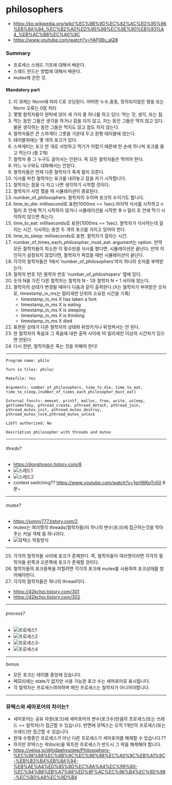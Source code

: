 # philosophers
- https://ko.wikipedia.org/wiki/%EC%8B%9D%EC%82%AC%ED%95%98%EB%8A%94_%EC%B2%A0%ED%95%99%EC%9E%90%EB%93%A4_%EB%AC%B8%EC%A0%9C
- https://www.youtube.com/watch?v=YAP0Bv_aQl8
### Summary
- 프로세스 스레드 기초에 대해서 배운다.
- 스레드 만드는 방법에 대해서 배운다.
- mutex에 관한 것.

#### Mandatory part

1. 이 과제는 Norm에 따라 C로 코딩된다. 어떠한 누수,충동, 정의되지않은 행동 또는 Norm 오류는 0점 처리 
2. 몇몇 철학자들이 원탁에 앉아 세 가지 중 하나를 하고 있다: 먹는 것, 생각, 또는 잠.
3. 먹는 동안 그들은 생각을 하거나 잠을 자지 않고, 자는 동안 그들은 먹지 않고 있다. 물론 생각하는 동안 그들은 먹지도 않고 잠도 자지 않는다.
4. 철학자들은 큰 스파게티 그릇을 가운데 두고 원형 테이블에 앉는다.
5. 테이블위에는 몇 개의 포크가 있다.
6. 스파게티는 포크 한 개로 서빙하고 먹기가 어렵기 때문에 한 손에 하나씩 포크를 들고 먹는다 (총 2개)
7. 철학자 중 그 누구도 굻어서는 안된다. 즉 모든 철학자들은 먹어야 한다.
8. 어느 누구와도 대화해서는 안된다.
9. 철학자들은 언제 다른 철학자가 죽게 될지 모른다.
10. 식사를 마친 철학자는 포크를 내려놓고 잠을 자기 시작합니다.
11. 철학자는 잠을 다 자고 나면 생각하기 시작할 것이다.
12. 철학자가 사망 했을 때 시뮬레이션이 종료된다.
13. number_of_philosophers: 철학자의 수이며 포크의 수이기도 합니다.
14. time_to_die: millisecond로 표현(1000ms == 1sec).마지막 식사를 시작하고 n 밀리 초 안에 먹기 시작하지 않거나 시뮬레이션을 시작한 후 n 밀리 초 안에 먹기 시작하지 않으면 죽는다.
15. time_to_eat: milliseconds로 표현(1000ms == 1sec). 철학자가 식사하는데 걸리는 시간. 식사하는 동안 두 개의 포크를 가지고 있어야 한다.
16. time_to_sleep: milliseconds로 표현. 철학자가 잠자는 시간.
17. number_of_times_each_philosopher_must_eat: argument는 option. 만약 모든 철학자들이 최소한 이 횟수만큼 식사를 했다면, 시뮬레이션은 끝난다. 만약 이 인자가 설정되지 않았다면, 철학자가 죽었을 때만 시뮬레이션이 끝난다.
18. 각각의 철학자들은 1에서 ’number_of_philosophers’까지 하나의 숫자를 부여받는다.
19. 철학자 번호 1은 철학자 번호 'number_of_philoshopers' 옆에 있다.
20. 숫자 N을 가진 다른 철학자는 철학자 N - 1과 철학자 N + 1 사이에 앉는다.
21. 철학자의 상태가 변경될 때마다 다음과 같이 출력한다.(X는 철학자가 부여받은 숫자로, timestamp_in_ms는 밀리세컨 단위의 소요된 시간을 기록)
    - timestamp_in_ms X has taken a fork
    - timestamp_in_ms X is eating
    - timestamp_in_ms X is sleeping
    - timestamp_in_ms X is thinking
    - timestamp_in_ms X died
22. 표현된 상태가 다른 철학자의 상태와 뒤엉키거나 뒤엉켜서는 안 된다.
23. 한 철학자의 죽음과 그 죽음에 대한 출력 사이에 10 밀리세컨 이상의 시간차가 있으면 안된다
24. 다시 한번, 철학자들은 죽는 것을 피해야 한다!
---
```
Program name: philo

Turn in files: philo/

Makefile: Yes

Arguments: number_of_philosophers, time_to_die, time_to_eat, time_to_sleep,[number_of_times_each_philosopher_must_eat]

External functs: memset, printf, malloc, free, write, usleep, gettimeofday, pthread_create, pthread_detach, pthread_join, pthread_mutex_init, pthread_mutex_destroy, pthread_mutex_lock,pthread_mutex_unlock

Libft authorized: No

Description philosopher with threads and mutex
```
---
###### threds?
- https://donghoson.tistory.com/8
- ![스레드1](https://user-images.githubusercontent.com/60500129/123378923-54558b80-d5c8-11eb-9fd6-e2eb346fff21.png)
- ![스레드2](https://user-images.githubusercontent.com/60500129/123378941-5881a900-d5c8-11eb-953e-31c73f37b90f.png)
- context switching?? https://www.youtube.com/watch?v=1grtWKqTn50 6분~
---
###### mutex?
- https://sonny777.tistory.com/2
- mutex는 여러명의 threads(철학자들)이 하나의 변수(포크)에 접근하는것을 막아주는 커널 객체 중 하나이다.
- ![뮤텍스 작동방식](https://user-images.githubusercontent.com/60500129/123379122-a26a8f00-d5c8-11eb-8563-a55260caaed3.png)
---
25. 각각의 철학자들 사이에 포크가 존재한다. 즉, 철학자들이 여러명이라면 각각의 철학자들 왼쪽과 오른쪽에 포크가 존재할 것이다.
26. 철학자들의 포크중복을 피할려면 각각의 포크에 mutex를 사용하여 포크상태를 방어해야한다.
27. 각각의 철학자들은 하나의 thread이다.
- https://42kchoi.tistory.com/301
- https://42kchoi.tistory.com/302
---
###### process?
- ![프로세스1](https://user-images.githubusercontent.com/60500129/123379022-76e7a480-d5c8-11eb-9322-80c8fb1ea65e.png)
- ![프로세스2](https://user-images.githubusercontent.com/60500129/123379027-78b16800-d5c8-11eb-8d0a-1b960d3f663c.png)
- ![프로세스3](https://user-images.githubusercontent.com/60500129/123379033-7a7b2b80-d5c8-11eb-8ad1-f1e2f26444c6.png)- 
- ![프로세스4](https://user-images.githubusercontent.com/60500129/123379042-7c44ef00-d5c8-11eb-8e43-50259d202c73.png)
---
bonus
- 모든 포크는 테이블 중앙에 있습니다.
- 메모리에는 state가 없지만 사용 가능한 포크 수는 세마포어로 표시됩니다.
- 각 철학자는 프로세스여야하며 메인 프로세스는 철학자가 아니어야합니다.
---
### 뮤텍스와 세마포어의 차이는?
- 세마포어는 공유 자원(포크)에 세마포어의 변수(포크수)만큼의 프로세스(또는 쓰레드 == 철학자)가 접근할 수 있습니다. 반면에 뮤텍스는 오직 1개만의 프로세스(또는 쓰레드)만 접근할 수 있습니다.
- 현재 수행중인 프로세스가 아닌 다른 프로세스가 세마포어를 해제할 수 있습니다.?? 
- 하지만 뮤텍스는 락(lock)을 획득한 프로세스가 반드시 그 락을 해제해야 합니다.
- https://velog.io/@hidaehyunlee/Philosophers-%EC%98%88%EC%8B%9C%EC%98%88%EC%A0%9C%EB%A1%9C-%EB%B3%B4%EB%8A%94-%EB%AE%A4%ED%85%8D%EC%8A%A4%EC%99%80-%EC%84%B8%EB%A7%88%ED%8F%AC%EC%96%B4%EC%9D%98-%EC%B0%A8%EC%9D%B4
